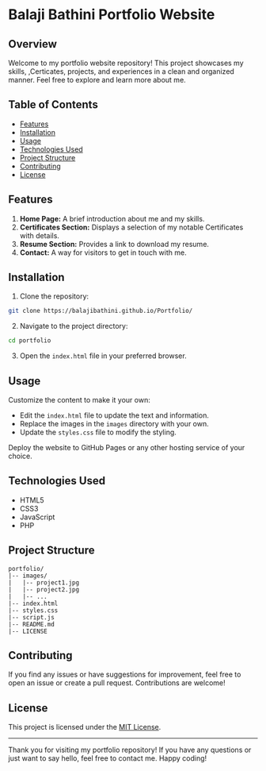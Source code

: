 # Balaji Bathini Portfolio Website 

## Overview

Welcome to my portfolio website repository! This project showcases my skills, ,Certicates, projects, and experiences in a clean and organized manner. Feel free to explore and learn more about me.

## Table of Contents

- [Features](#features)
- [Installation](#installation)
- [Usage](#usage)
- [Technologies Used](#technologies-used)
- [Project Structure](#project-structure)
- [Contributing](#contributing)
- [License](#license)

## Features

1. **Home Page:** A brief introduction about me and my skills.
2. **Certificates Section:** Displays a selection of my notable Certificates with details.
3. **Resume Section:** Provides a link to download my resume.
4. **Contact:** A way for visitors to get in touch with me.

## Installation

1. Clone the repository:

```bash
git clone https://balajibathini.github.io/Portfolio/
```

2. Navigate to the project directory:

```bash
cd portfolio
```

3. Open the `index.html` file in your preferred browser.

## Usage

Customize the content to make it your own:

- Edit the `index.html` file to update the text and information.
- Replace the images in the `images` directory with your own.
- Update the `styles.css` file to modify the styling.

Deploy the website to GitHub Pages or any other hosting service of your choice.

## Technologies Used

- HTML5
- CSS3
- JavaScript
- PHP

## Project Structure

```
portfolio/
|-- images/
|   |-- project1.jpg
|   |-- project2.jpg
|   |-- ...
|-- index.html
|-- styles.css
|-- script.js
|-- README.md
|-- LICENSE
```

## Contributing

If you find any issues or have suggestions for improvement, feel free to open an issue or create a pull request. Contributions are welcome!

## License

This project is licensed under the [MIT License](LICENSE).

---

Thank you for visiting my portfolio repository! If you have any questions or just want to say hello, feel free to contact me. Happy coding!
